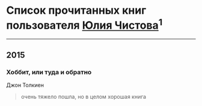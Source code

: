 # Список прочитанных книг пользователя [Юлия Чистова](http://my.mail.ru/mail/yulia_1992/)<sup>1</sup>
---

## 2015

### Хоббит, или туда и обратно
Джон Толкиен
> очень тяжело пошла, но в целом хорошая книга



